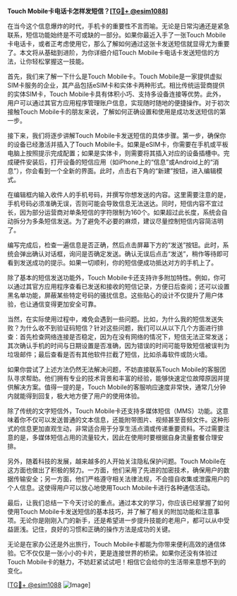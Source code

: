 **Touch Mobile卡电话卡怎样发短信？[[TG💪+ @esim1088](https://t.me/s/esim1088)]**

在当今这个信息爆炸的时代，手机卡的重要性不言而喻。无论是日常沟通还是紧急联系，短信功能始终是不可或缺的一部分。如果你最近入手了一张Touch Mobile卡电话卡，或者正考虑使用它，那么了解如何通过这张卡发送短信就显得尤为重要了。本文将从基础到进阶，为你详细介绍Touch Mobile卡电话卡发送短信的方法，让你轻松掌握这一技能。

首先，我们来了解一下什么是Touch Mobile卡。Touch Mobile是一家提供虚拟SIM卡服务的企业，其产品包括eSIM卡和实体卡两种形式。相比传统运营商提供的实体SIM卡，Touch Mobile卡具有体积小巧、支持多设备连接等优势。此外，用户可以通过其官方应用程序管理账户信息，实现随时随地的便捷操作。对于初次接触Touch Mobile卡的朋友来说，了解如何正确设置和使用是成功发送短信的第一步。

接下来，我们将逐步讲解Touch Mobile卡发送短信的具体步骤。第一步，确保你的设备已经激活并插入了Touch Mobile卡。如果是eSIM卡，你需要在手机或平板电脑上按照提示完成配置；如果是实体卡，则需要将其插入对应的设备插槽中。完成硬件安装后，打开设备的短信应用（如iPhone上的“信息”或Android上的“消息”），你会看到一个全新的界面。此时，点击右下角的“新建”按钮，进入编辑模式。

在编辑框内输入收件人的手机号码，并撰写你想发送的内容。这里需要注意的是，手机号码必须准确无误，否则可能会导致信息无法送达。同时，短信内容不宜过长，因为部分运营商对单条短信的字符限制为160个。如果超过此长度，系统会自动拆分为多条短信发送。为了避免不必要的麻烦，建议尽量控制短信内容简洁明了。

编写完成后，检查一遍信息是否正确，然后点击屏幕下方的“发送”按钮。此时，系统会弹出确认对话框，询问是否确定发送。确认无误后点击“发送”，稍作等待即可看到发送成功的提示。如果一切顺利，你的短信便成功抵达对方的手机上了。

除了基本的短信发送功能外，Touch Mobile卡还支持许多附加特性。例如，你可以通过其官方应用程序查看已发送和接收的短信记录，方便日后查阅；还可以设置黑名单功能，屏蔽某些特定号码的骚扰信息。这些贴心的设计不仅提升了用户体验，也让通信变得更加安全可靠。

当然，在实际使用过程中，难免会遇到一些问题。比如，为什么我的短信发送失败？为什么收不到验证码短信？针对这些问题，我们可以从以下几个方面进行排查：首先检查网络连接是否稳定，因为在没有网络的情况下，短信无法正常发送；其次确认手机的时间与日期设置是否准确，因为错误的时间可能导致短信被误判为垃圾邮件；最后查看是否有其他软件拦截了短信，比如杀毒软件或防火墙。

如果你尝试了上述方法仍然无法解决问题，不妨直接联系Touch Mobile的客服团队寻求帮助。他们拥有专业的技术背景和丰富的经验，能够快速定位故障原因并提供解决方案。值得一提的是，Touch Mobile的客服响应速度非常快，通常几分钟内就能得到回复，极大地方便了用户的使用体验。

除了传统的文字短信外，Touch Mobile卡还支持多媒体短信（MMS）功能。这意味着你不仅可以发送普通的文本信息，还能附带图片、视频甚至音频文件。这种形式的信息更加直观生动，非常适合用于分享生活点滴或传递重要资料。不过需要注意的是，多媒体短信占用的流量较大，因此在使用时要根据自身流量套餐合理安排。

另外，随着科技的发展，越来越多的人开始关注隐私保护问题。Touch Mobile在这方面也做出了积极的努力。一方面，他们采用了先进的加密技术，确保用户的数据传输安全；另一方面，他们严格遵守相关法律法规，不会擅自收集或泄露用户的个人信息。这使得用户可以放心地使用Touch Mobile卡进行各种通信活动。

最后，让我们总结一下今天讨论的重点。通过本文的学习，你应该已经掌握了如何使用Touch Mobile卡发送短信的基本技巧，并了解了相关的附加功能和注意事项。无论你是刚刚入门的新手，还是希望进一步提升技能的老用户，都可以从中受益匪浅。记住，良好的习惯和正确的操作方法是成功的关键。

无论是在家办公还是外出旅行，Touch Mobile卡都能为你带来便利高效的通信体验。它不仅仅是一张小小的卡片，更是连接世界的桥梁。如果你还没有体验过Touch Mobile卡的魅力，不妨赶紧试试吧！相信它会给你的生活带来意想不到的变化。

[[TG💪+ @esim1088](https://t.me/s/esim1088) ![Image](https://i.postimg.cc/4NQfJmqS/Snipaste-2025-05-13-00-14-12.png)]